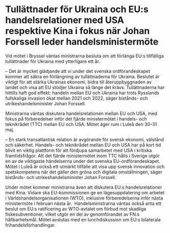 # Tullättnader för Ukraina och EU:s handelsrelationer med USA respektive Kina i fokus när Johan Forssell leder handelsministermöte

Vid mötet i Bryssel väntas ministrarna besluta om att förlänga EU:s tillfälliga tullättnader för Ukraina med ytterligare ett år.

– Det är mycket glädjande att vi under det svenska ordförandeskapet kommer att säkra en förlängning av tullättnaderna för Ukraina. Beslutet är viktigt för att stärka Ukrainas ekonomi, bidra till återuppbyggnaden av landet och visa att EU stödjer Ukraina så länge det krävs. Tullättnaderna har hittills haft god effekt: handeln mellan EU och Ukraina har trots Rysslands fullskaliga invasion ökat mellan 2021 och 2022, säger bistånds- och utrikeshandelsminister Johan Forssell.

Ministrarna väntas diskutera handelsrelationen mellan EU och USA, med fokus på förberedelser inför det fjärde ministermötet i handels- och teknikrådet (TTC) mellan EU och USA. Mötet äger rum i Luleå den 30–31 maj.

– En stark transatlantisk relation är avgörande för svensk ekonomi, välstånd och säkerhet. Handels- och teknikrådet mellan EU och USA har på kort tid blivit en viktig plattform för att fördjupa samarbetet med USA i kritiska framtidsfrågor. Att det fjärde ministermötet inom TTC hålls i Sverige utgör en av de viktigaste händelserna under det svenska EU-ordförandeskapet. Mötet i Luleå är också ett utmärkt tillfälle att visa upp svensk innovation och spetskompetens när det gäller den gröna och digitala omställningen, säger bistånds- och utrikeshandelsminister Johan Forssell.

Under mötet kommer ministrarna även att diskutera EU:s handelsrelationer med Kina. Vidare ska EU-kommissionen ge en lägesuppdatering om arbetet i Världshandelsorganisationen (WTO), inklusive förberedelserna inför nästa ministermöte i februari nästa år.  Handelsministrarna väntas också anta ett beslut om EU:s ratificering av WTO-avtalet om förbud mot skadliga fiskesubventioner, vilket utgör en del av genomförandet av FN:s hållbarhetsmål. Mötet avslutas med en lunchdiskussion om EU:s bilaterala frihandelsförhandlingar.
